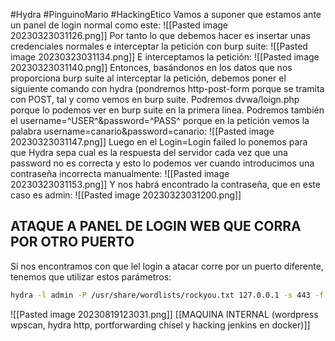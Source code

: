 #Hydra #PinguinoMario #HackingEtico 
Vamos a suponer que estamos ante un panel de login normal como este:
![[Pasted image 20230323031126.png]]
Por tanto lo que debemos hacer es insertar unas credenciales normales e interceptar la
petición con burp suite:
![[Pasted image 20230323031134.png]]
E interceptamos la petición:
![[Pasted image 20230323031140.png]]
Entonces, basándonos en los datos que nos proporciona burp suite al interceptar la
petición, debemos poner el siguiente comando con hydra (pondremos http-post-form
porque se tramita con POST, tal y como vemos en burp suite. Podremos
dvwa/loign.php porque lo podemos ver en burp suite en la primera línea. Podremos
también el username=^USER^&password=^PASS^ porque en la petición vemos la
palabra username=canario&password=canario:
![[Pasted image 20230323031147.png]]
Luego en el Login=Login failed lo ponemos para que Hydra sepa cual es la respuesta
del servidor cada vez que una password no es correcta y esto lo podemos ver cuando
introducimos una contraseña incorrecta manualmente:
![[Pasted image 20230323031153.png]]
Y nos habrá encontrado la contraseña, que en este caso es admin:
![[Pasted image 20230323031200.png]]
## ATAQUE A PANEL DE LOGIN WEB QUE CORRA POR OTRO PUERTO
Si nos encontramos con que lel login a atacar corre por un puerto diferente, tenemos que utilizar estos parámetros:
```bash
hydra -l admin -P /usr/share/wordlists/rockyou.txt 127.0.0.1 -s 443 -f http-post-form '/j_acegi_security_check:j_username=admin&j_password=^PASS^&from=%2F&Submit=Sign+in:Invalid username or password'
```
![[Pasted image 20230819123031.png]]
[[MAQUINA INTERNAL (wordpress wpscan, hydra http, portforwarding chisel y hacking jenkins en docker)]]
